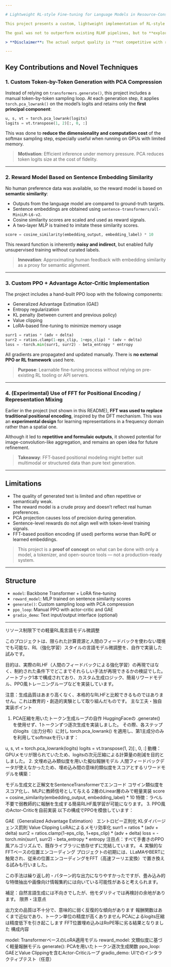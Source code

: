 ```yaml
---

# Lightweight RL-style Fine-tuning for Language Models in Resource-Constrained Settings

This project presents a custom, lightweight implementation of RL-style fine-tuning for language models, built entirely from scratch with **minimal computing resources and no access to human feedback datasets or APIs**.

The goal was not to outperform existing RLHF pipelines, but to **explore how much of reinforcement learning-inspired tuning can be replicated under extreme constraints**. The resulting framework includes custom generation logic, an approximate reward modeling system, and a PPO-style training loop — all running in a single notebook file.

> **Disclaimer**: The actual output quality is **not competitive with real RLHF pipelines**. This project was a **creative and educational effort** rather than a production-level system.

---
```


## Key Contributions and Novel Techniques

### 1. Custom Token-by-Token Generation with PCA Compression

Instead of relying on `transformers.generate()`, this project includes a manual token-by-token sampling loop. At each generation step, it applies `torch.pca_lowrank()` on the model’s logits and retains only the **first principal component**:

```python
u, s, vt = torch.pca_lowrank(logits)
logits = vt.transpose(1, 2)[:, 0, :]
```

This was done to **reduce the dimensionality and computation cost** of the softmax sampling step, especially useful when running on GPUs with limited memory.

> **Motivation**: Efficient inference under memory pressure. PCA reduces token logits size at the cost of fidelity.

---

### 2. Reward Model Based on Sentence Embedding Similarity

No human preference data was available, so the reward model is based on **semantic similarity**:

- Outputs from the language model are compared to ground-truth targets.
- Sentence embeddings are obtained using `sentence-transformers/all-MiniLM-L6-v2`.
- Cosine similarity scores are scaled and used as reward signals.
- A two-layer MLP is trained to imitate these similarity scores.

```python
score = cosine_similarity(embedding_output, embedding_label) * 10
```

This reward function is inherently **noisy and indirect**, but enabled fully unsupervised training without curated labels.

> **Innovation**: Approximating human feedback with embedding similarity as a proxy for semantic alignment.

---

### 3. Custom PPO + Advantage Actor-Critic Implementation

The project includes a hand-built PPO loop with the following components:

- Generalized Advantage Estimation (GAE)
- Entropy regularization
- KL penalty (between current and previous policy)
- Value clipping
- LoRA-based fine-tuning to minimize memory usage

```python
surr1 = ratios * (adv + delta)
surr2 = ratios.clamp(1-eps_clip, 1+eps_clip) * (adv + delta)
loss = -torch.min(surr1, surr2) - beta_entropy * entropy
```

All gradients are propagated and updated manually. There is **no external PPO or RL framework** used here.

> **Purpose**: Learnable fine-tuning process without relying on pre-existing RL tooling or API servers.

---

### 4. (Experimental) Use of FFT for Positional Encoding / Representation Mixing

Earlier in the project (not shown in this README), **FFT was used to replace traditional positional encoding**, inspired by the DFT mechanism. This was an **experimental design** for learning representations in a frequency domain rather than a spatial one.

Although it led to **repetitive and formulaic outputs**, it showed potential for image-convolution-like aggregation, and remains an open idea for future refinement.

> **Takeaway**: FFT-based positional modeling might better suit multimodal or structured data than pure text generation.

---

## Limitations

- The quality of generated text is limited and often repetitive or semantically weak.
- The reward model is a crude proxy and doesn’t reflect real human preferences.
- PCA projection causes loss of precision during generation.
- Sentence-level rewards do not align well with token-level training signals.
- FFT-based position encoding (if used) performs worse than RoPE or learned embeddings.

> This project is a **proof of concept** on what can be done with only a model, a tokenizer, and open-source tools — not a production-ready system.

---

## Structure

- `model`: Backbone Transformer + LoRA fine-tuning  
- `reward_model`: MLP trained on sentence similarity scores  
- `generate()`: Custom sampling loop with PCA compression  
- `ppo_loop`: Manual PPO with actor-critic and GAE  
- `gradio_demo`: Text input/output interface (optional)

---
リソース制限下での軽量RL風言語モデル微調整

このプロジェクトは、限られた計算資源と人間のフィードバックを使わない環境でも可能な、RL（強化学習）スタイルの言語モデル微調整を、自作で実装した試みです。

目的は、実際のRLHF（人間のフィードバックによる強化学習）の再現ではなく、制約された条件下でどこまでそれらしい手法が再現できるかの検証でした。
ノートブック1本で構成されており、カスタム生成ロジック、簡易リワードモデル、PPO風トレーニングループなどを実装しています。

注意：生成品質はあまり高くなく、本格的なRLHFと比較できるものではありません。これは教育的・創造的実験として取り組んだものです。
主な工夫・独自実装ポイント

1. PCA圧縮を用いたトークン生成ループの自作
HuggingFaceの .generate() を使用せず、1トークンずつ逐次生成を実装しました。
その際、各ステップのlogits（出力分布）に対し torch.pca_lowrank() を適用し、第1主成分のみを利用してsoftmaxを行います：

u, s, vt = torch.pca_lowrank(logits)
logits = vt.transpose(1, 2)[:, 0, :]
動機：GPUメモリが限られていたため、logitsの次元圧縮による計算量の削減を目的としました。
2. 文埋め込み類似度を用いた擬似報酬モデル
人間フィードバックデータが使えなかったため、埋め込み間の意味的類似度をスコアとするリワードモデルを構築：

モデル生成文と正解文をSentenceTransformerでエンコード
コサイン類似度をスコア化し、MLPに教師信号として与える
2層のLinear層のみで軽量実装
score = cosine_similarity(embedding_output, embedding_label) * 10
特徴：ラベル不要で弱教師的に報酬を生成する簡易RLHF風学習が可能になります。
3. PPO風のActor-Criticを自前実装
以下の構成でPPOを模倣しています：

GAE（Generalized Advantage Estimation）
エントロピー正則化
KLダイバージェンス罰則
Value Clipping
LoRAによるメモリ効率化
surr1 = ratios * (adv + delta)
surr2 = ratios.clamp(1-eps_clip, 1+eps_clip) * (adv + delta)
loss = -torch.min(surr1, surr2) - beta_entropy * entropy
注目点：すべて手書きのPPO風アルゴリズムで、既存ライブラリに依存せずに完結しています。
4. 実験的なFFTベースの位置エンコーディング
プロジェクトの初期には、LLaMAやBERTに触発され、従来の位置エンコーディングをFFT（高速フーリエ変換）で置き換える試みも行いました。

この手法は繰り返し的・パターン的な出力になりやすかったですが、畳み込み的な特徴抽出や画像向け情報集約には向いている可能性があると考えられます。

補足：自然言語生成には不向きでしたが、他モダリティでは再検討の余地があります。
限界・注意点

出力文の品質は不十分で、意味的に弱く反復的な傾向があります
報酬関数はあくまで近似であり、トークン単位の精度が高くありません
PCAによるlogits圧縮は精度低下を引き起こします
FFT位置埋め込みはRoPE等に劣る結果となりました
構成内容

model: TransformerベースのLoRA適用モデル
reward_model: 文類似度に基づく軽量報酬モデル
generate(): PCAを用いたトークン逐次生成関数
ppo_loop: GAEとValue Clippingを含むActor-Criticループ
gradio_demo: UIでのインタラクティブテスト（任意）

